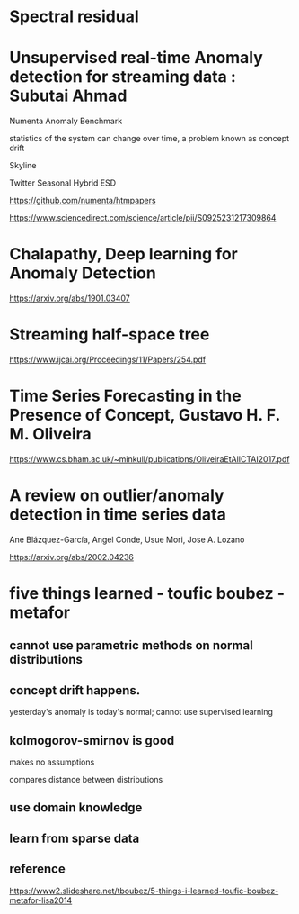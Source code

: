 
# Spectral residual

# Unsupervised real-time Anomaly detection for streaming data : Subutai Ahmad

Numenta Anomaly Benchmark 

statistics of the system can change over time, a problem known as concept drift 

Skyline

Twitter Seasonal Hybrid ESD

https://github.com/numenta/htmpapers

https://www.sciencedirect.com/science/article/pii/S0925231217309864

# Chalapathy, Deep learning for Anomaly Detection

https://arxiv.org/abs/1901.03407

# Streaming half-space tree

https://www.ijcai.org/Proceedings/11/Papers/254.pdf


# Time Series Forecasting in the Presence of Concept, Gustavo H. F. M. Oliveira

https://www.cs.bham.ac.uk/~minkull/publications/OliveiraEtAlICTAI2017.pdf

# A review on outlier/anomaly detection in time series data

Ane Blázquez-García, Angel Conde, Usue Mori, Jose A. Lozano

https://arxiv.org/abs/2002.04236

# five things learned - toufic boubez - metafor

## cannot use parametric methods on normal distributions 

## concept drift happens.  

yesterday's anomaly is today's normal; cannot use supervised learning

## kolmogorov-smirnov is good

makes no assumptions

compares distance between distributions

## use domain knowledge

## learn from sparse data

## reference

https://www2.slideshare.net/tboubez/5-things-i-learned-toufic-boubez-metafor-lisa2014

